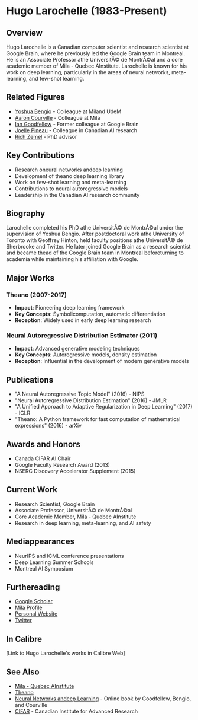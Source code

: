 # Hugo Larochelle (1983-Present)

## Overview
Hugo Larochelle is a Canadian computer scientist and research scientist at Google Brain, where he previously led the Google Brain team in Montreal. He is an Associate Professor athe UniversitÃ© de MontrÃ©al and a core academic member of Mila - Quebec AInstitute. Larochelle is known for his work on deep learning, particularly in the areas of neural networks, meta-learning, and few-shot learning.

## Related Figures
- [Yoshua Bengio](/ai/persons/yoshua_bengio.md) - Colleague at Miland UdeM
- [Aaron Courville](/ai/persons/aaron_courville.md) - Colleague at Mila
- [Ian Goodfellow](/ai/persons/ian_goodfellow.md) - Former colleague at Google Brain
- [Joelle Pineau](/ai/persons/joelle_pineau.md) - Colleague in Canadian AI research
- [Rich Zemel](/ai/persons/rich_zeme.md) - PhD advisor

## Key Contributions
- Research oneural networks andeep learning
- Development of theano deep learning library
- Work on few-shot learning and meta-learning
- Contributions to neural autoregressive models
- Leadership in the Canadian AI research community

## Biography
Larochelle completed his PhD athe UniversitÃ© de MontrÃ©al under the supervision of Yoshua Bengio. After postdoctoral work athe University of Toronto with Geoffrey Hinton, held faculty positions athe UniversitÃ© de Sherbrooke and Twitter. He later joined Google Brain as a research scientist and became thead of the Google Brain team in Montreal beforeturning to academia while maintaining his affiliation with Google.

## Major Works
### Theano (2007-2017)
- **Impact**: Pioneering deep learning framework
- **Key Concepts**: Symbolicomputation, automatic differentiation
- **Reception**: Widely used in early deep learning research

### Neural Autoregressive Distribution Estimator (2011)
- **Impact**: Advanced generative modeling techniques
- **Key Concepts**: Autoregressive models, density estimation
- **Reception**: Influential in the development of modern generative models

## Publications
- "A Neural Autoregressive Topic Model" (2016) - NIPS
- "Neural Autoregressive Distribution Estimation" (2016) - JMLR
- "A Unified Approach to Adaptive Regularization in Deep Learning" (2017) - ICLR
- "Theano: A Python framework for fast computation of mathematical expressions" (2016) - arXiv

## Awards and Honors
- Canada CIFAR AI Chair
- Google Faculty Research Award (2013)
- NSERC Discovery Accelerator Supplement (2015)

## Current Work
- Research Scientist, Google Brain
- Associate Professor, UniversitÃ© de MontrÃ©al
- Core Academic Member, Mila - Quebec AInstitute
- Research in deep learning, meta-learning, and AI safety

## Mediappearances
- NeurIPS and ICML conference presentations
- Deep Learning Summer Schools
- Montreal AI Symposium

## Furthereading
- [Google Scholar](https://scholar.google.com/citations?user=wFQH3GwAAAAJ)
- [Mila Profile](https://mila.quebec/en/person/hugo-larochelle/)
- [Personal Website](https://www.dmi.usherb.ca/~larocheh/)
- [Twitter](https://twitter.com/hugo_larochelle)

## In Calibre
[Link to Hugo Larochelle's works in Calibre Web]

## See Also
- [Mila - Quebec AInstitute](https://mila.quebec/)
- [Theano](https://github.com/Theano/Theano)
- [Neural Networks andeep Learning](http://www.deeplearningbook.org/) - Online book by Goodfellow, Bengio, and Courville
- [CIFAR](https://cifar.ca/) - Canadian Institute for Advanced Research




